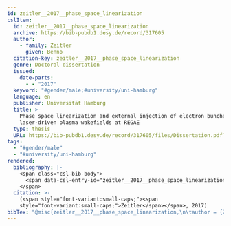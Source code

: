 ```yaml
---
id: zeitler__2017__phase_space_linearization
cslItem:
  id: zeitler__2017__phase_space_linearization
  archive: https://bib-pubdb1.desy.de/record/317605
  author:
    - family: Zeitler
      given: Benno
  citation-key: zeitler__2017__phase_space_linearization
  genre: Doctoral dissertation
  issued:
    date-parts:
      - - "2017"
  keyword: "#gender/male;#university/uni-hamburg"
  language: en
  publisher: Universität Hamburg
  title: >-
    Phase space linearization and external injection of electron bunches into
    laser-driven plasma wakefields at REGAE
  type: thesis
  URL: https://bib-pubdb1.desy.de/record/317605/files/Dissertation.pdf?version=1
tags:
  - "#gender/male"
  - "#university/uni-hamburg"
rendered:
  bibliography: |-
    <span class="csl-bib-body">
      <span data-csl-entry-id="zeitler__2017__phase_space_linearization" class="csl-entry"><span class='author-bib'>Zeitler</span>. <span class='date-bib'>(2017)</span>. <span class='title'><i><b><span style="font-style:normal;">Phase space linearization and external injection of electron bunches into laser-driven plasma wakefields at REGAE</span></b></i></span> [Doctoral dissertation, Universität Hamburg]. <a href='https://bib-pubdb1.desy.de/record/317605.'>LINK</a> <span class='URL'>https://bib-pubdb1.desy.de/record/317605/files/Dissertation.pdf?version=1</span></span>
    </span>
  citation: >-
    (<span style="font-variant:small-caps;"><span
    style="font-variant:small-caps;">Zeitler</span></span>, 2017)
bibTex: "@misc{zeitler__2017__phase_space_linearization,\n\tauthor = {Zeitler, Benno},\n\tyear = {2017},\n\tschool = {Universit{\\\" a}t Hamburg},\n\ttitle = {Phase space linearization and external injection of electron bunches into laser-driven plasma wakefields at {REGAE}},\n\ttype = {Doctoral dissertation},\n\turl = {https://bib-pubdb1.desy.de/record/317605/files/Dissertation.pdf?version=1},\n}\n\n"
---
```

